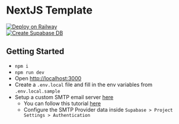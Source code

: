 # NextJS Template

[![Deploy on Railway](https://railway.app/button.svg)](https://railway.app/template/pXfhDI?referralCode=2dmFBO)
<br />
[![Create Supabase DB](https://th.bing.com/th/id/OIP.elwfkXRthrN2H2k3VjSlFQAAAA?rs=1&pid=ImgDetMain&w=180&h=54)](https://supabase.com/dashboard/new/eciflimqtarfegcvohzn)

## Getting Started

- `npm i`
- `npm run dev`
- Open [http://localhost:3000](http://localhost:3000)
- Create a `.env.local` file and fill in the env variables from `.env.local.sample`
- Setup a custom SMTP email server [here](https://resend.com)
    - You can follow this tutorial [here](https://resend.com/blog/how-to-configure-supabase-to-send-emails-from-your-domain)
    - Configure the SMTP Provider data inside `Supabase > Project Settings > Authentication`

